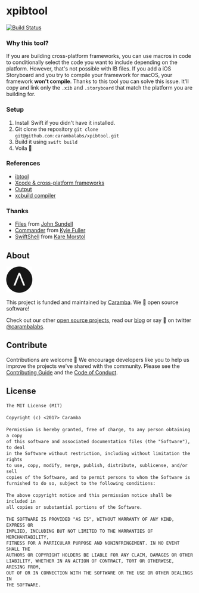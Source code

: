 xpibtool
================

[![Build Status](https://travis-ci.org/carambalabs/xpibtool.svg?branch=master)](https://travis-ci.org/carambalabs/xpibtool)

### Why this tool?
If you are building cross-platform frameworks, you can use macros in code to conditionally select the code you want to include depending on the platform. However, that's not possible with IB files. If you add a iOS Storyboard and you try to compile your framework for macOS, your framework **won't compile**. Thanks to this tool you can solve this issue. It'll copy and link only the `.xib` and `.storyboard` that match the platform you are building for.


### Setup
1. Install Swift if you didn't have it installed.
2. Git clone the repository `git clone git@github.com:carambalabs/xpibtool.git`
3. Build it using `swift build`
4. Voila :tada:

### References

- [ibtool](https://developer.apple.com/legacy/library/documentation/Darwin/Reference/ManPages/man1/ibtool.1.html)
- [Xcode & cross-platform frameworks](http://ilya.puchka.me/xcode-cross-platform-frameworks/)
- [Output](https://gist.github.com/fabiopelosin/4560417)
- [xcbuild compiler](https://github.com/facebook/xcbuild/tree/master/Specifications/Compiler)


### Thanks

- [Files](https://github.com/JohnSundell/Files) from [John Sundell](https://github.com/JohnSundell)
- [Commander](https://github.com/kylef/Commander) from [Kyle Fuller](https://github.com/kylef)
- [SwiftShell](https://github.com/kareman/SwiftShell) from [Kare Morstol](https://github.com/kareman)

## About

<img src="https://github.com/carambalabs/Foundation/blob/master/ASSETS/avatar_rounded.png?raw=true" width="70" />

This project is funded and maintained by [Caramba](http://caramba.io). We 💛 open source software!

Check out our other [open source projects](https://github.com/carambalabs/), read our [blog](http://blog.caramba.io) or say :wave: on twitter [@carambalabs](http://twitter.com/carambalabs).

## Contribute

Contributions are welcome :metal: We encourage developers like you to help us improve the projects we've shared with the community. Please see the [Contributing Guide](https://github.com/carambalabs/Foundation/blob/master/CONTRIBUTING.md) and the [Code of Conduct](https://github.com/carambalabs/Foundation/blob/master/CONDUCT.md).

## License

```
The MIT License (MIT)

Copyright (c) <2017> Caramba

Permission is hereby granted, free of charge, to any person obtaining a copy
of this software and associated documentation files (the "Software"), to deal
in the Software without restriction, including without limitation the rights
to use, copy, modify, merge, publish, distribute, sublicense, and/or sell
copies of the Software, and to permit persons to whom the Software is
furnished to do so, subject to the following conditions:

The above copyright notice and this permission notice shall be included in
all copies or substantial portions of the Software.

THE SOFTWARE IS PROVIDED "AS IS", WITHOUT WARRANTY OF ANY KIND, EXPRESS OR
IMPLIED, INCLUDING BUT NOT LIMITED TO THE WARRANTIES OF MERCHANTABILITY,
FITNESS FOR A PARTICULAR PURPOSE AND NONINFRINGEMENT. IN NO EVENT SHALL THE
AUTHORS OR COPYRIGHT HOLDERS BE LIABLE FOR ANY CLAIM, DAMAGES OR OTHER
LIABILITY, WHETHER IN AN ACTION OF CONTRACT, TORT OR OTHERWISE, ARISING FROM,
OUT OF OR IN CONNECTION WITH THE SOFTWARE OR THE USE OR OTHER DEALINGS IN
THE SOFTWARE.
```